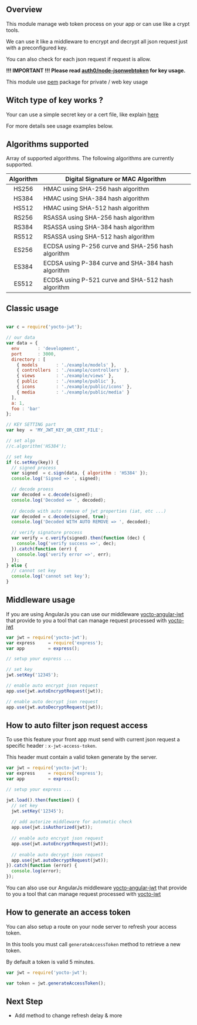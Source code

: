 ## Overview

This module manage web token process on your app or can use like a crypt tools.

We can use it like a middleware to encrypt and decrypt all json request just with a preconfigured key.

You can also check for each json request if request is allow.

**!!! IMPORTANT !!! Please read [auth0/node-jsonwebtoken](https://github.com/auth0/node-jsonwebtoken) for key usage.**

This module use [pem](https://www.npmjs.com/package/pem) package for private / web key usage

## Witch type of key works ?

Your can use a simple secret key or a cert file, like explain [here](https://github.com/auth0/node-jsonwebtoken#jwtsignpayload-secretorprivatekey-options) 

For more details see usage examples below.

## Algorithms supported

Array of supported algorithms. The following algorithms are currently supported.

| Algorithm | Digital Signature or MAC Algorithm                 |
|:---------:|----------------------------------------------------|
|   HS256   | HMAC using SHA-256 hash algorithm                  |
|   HS384   | HMAC using SHA-384 hash algorithm                  |
|   HS512   | HMAC using SHA-512 hash algorithm                  |
|   RS256   | RSASSA using SHA-256 hash algorithm                |
|   RS384   | RSASSA using SHA-384 hash algorithm                |
|   RS512   | RSASSA using SHA-512 hash algorithm                |
|   ES256   | ECDSA using P-256 curve and SHA-256 hash algorithm |
|   ES384   | ECDSA using P-384 curve and SHA-384 hash algorithm |
|   ES512   | ECDSA using P-521 curve and SHA-512 hash algorithm |

## Classic usage

```javascript

var c = require('yocto-jwt');

// our data
var data = {
  env       : 'development',
  port      : 3000,
  directory : [
    { models       : './example/models' },
    { controllers  : './example/controllers' },
    { views        : './example/views' },
    { public       : './example/public' },
    { icons        : './example/public/icons' },
    { media        : './example/public/media' }
  ],
  a: 1,
  foo : 'bar'
};

// KEY SETTING part
var key  = 'MY_JWT_KEY_OR_CERT_FILE';

// set algo
//c.algorithm('HS384');

// set key
if (c.setKey(key)) {
  // signed process
  var signed  = c.sign(data, { algorithm : 'HS384' });
  console.log('Signed => ', signed);

  // decode proess
  var decoded = c.decode(signed);
  console.log('Decoded => ', decoded);
  
  // decode with auto remove of jwt properties (iat, etc ...)
  var decoded = c.decode(signed, true);
  console.log('Decoded WITH AUTO REMOVE => ', decoded);

  // verify signature process
  var verify = c.verify(signed).then(function (dec) {
    console.log('verify success =>', dec);
  }).catch(function (err) {
    console.log('verify error =>', err);
  });
} else {
  // cannot set key
  console.log('cannot set key');
}
```

## Middleware usage

If you are using AngularJs you can use our middleware [yocto-angular-jwt](https://gitlab.com/yocto-angular-services/yocto-angular-jwt.git)
that provide to you a tool that can manage request processed with [yocto-jwt](https://gitlab.com/yocto-node-modules/yocto-jwt.git)

```javascript
var jwt = require('yocto-jwt');
var express     = require('express');
var app         = express();

// setup your express ...

// set key
jwt.setKey('12345');

// enable auto encrypt json request
app.use(jwt.autoEncryptRequest(jwt));

// enable auto decrypt json request
app.use(jwt.autoDecryptRequest(jwt));
```

## How to auto filter json request access

To use this feature your front app must send with current json request a specific header : `x-jwt-access-token`.

This header must contain a valid token generate by the server. 

```javascript
var jwt = require('yocto-jwt');
var express     = require('express');
var app         = express();

// setup your express ...

jwt.load().then(function() {
  // set key
  jwt.setKey('12345');
  
  // add autorize middleware for automatic check
  app.use(jwt.isAuthorized(jwt));
  
  // enable auto encrypt json request
  app.use(jwt.autoEncryptRequest(jwt));
  
  // enable auto decrypt json request
  app.use(jwt.autoDecryptRequest(jwt));
}).catch(function (error) {
  console.log(error);
});
```

You can also use our AngularJs middleware [yocto-angular-jwt](https://gitlab.com/yocto-angular-services/yocto-angular-jwt.git)
that provide to you a tool that can manage request processed with [yocto-jwt](https://gitlab.com/yocto-node-modules/yocto-jwt.git)

## How to generate an access token

You can also setup a route on your node server to refresh your access token.

In this tools you must call `generateAccessToken` method to retrieve a new token.

By default a token is valid 5 minutes.

```javascript
var jwt = require('yocto-jwt');

var token = jwt.generateAccessToken();
```

## Next Step

- Add method to change refresh delay & more
